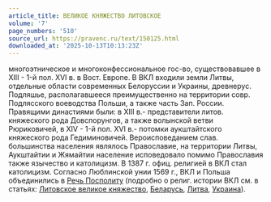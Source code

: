```yaml
---
article_title: ВЕЛИКОЕ КНЯЖЕСТВО ЛИТОВСКОЕ
volume: '7'
page_numbers: '510'
source_url: https://pravenc.ru/text/150125.html
downloaded_at: '2025-10-13T10:13:23Z'
---
```


многоэтническое и многоконфессиональное гос-во, существовавшее в XIII - 1-й пол. XVI в. в Вост. Европе. В ВКЛ входили земли Литвы, отдельные области современных Белоруссии и Украины, древнерус. Подляшье, располагавшееся преимущественно на территории совр. Подлясского воеводства Польши, а также часть Зап. России. Правящими династиями были: в XIII в.- представители литов. княжеского рода Довспорунгов, а также волынской ветви Рюриковичей, в XIV - 1-й пол. XVI в.- потомки аукштайтского княжеского рода Гедиминовичей. Вероисповеданием слав. большинства населения являлось Православие, на территории Литвы, Аукштайтии и Жямайтии население исповедовало помимо Православия также язычество и католицизм. В 1387 г. офиц. религией в ВКЛ стал католицизм. Согласно Люблинской унии 1569 г., ВКЛ и Польша объединились в [Речь Посполиту](<https://pravenc.ru/text/Речь Посполиту.html>) (подробно о религ. истории ВКЛ см. в статьях: [Литовское великое княжество](<https://pravenc.ru/text/Литовское великое княжество.html>), [Беларусь](https://pravenc.ru/text/Беларусь.html), [Литва](https://pravenc.ru/text/Литва.html), [Украина](https://pravenc.ru/text/Украина.html)).
